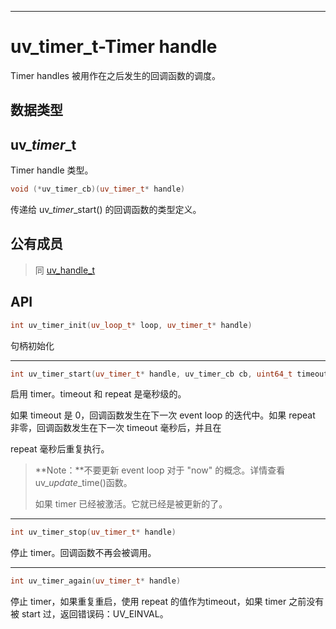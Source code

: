 
---

# uv\_timer\_t-Timer handle

Timer handles 被用作在之后发生的回调函数的调度。

## 数据类型

## uv\__timer_\_t

Timer handle 类型。

```cpp
void (*uv_timer_cb)(uv_timer_t* handle)
```

传递给 uv\__timer_\_start\(\) 的回调函数的类型定义。

## 公有成员

> 同 [uv\_handle\_t](/uvreq-t-base-request.md)

## API

```cpp
int uv_timer_init(uv_loop_t* loop, uv_timer_t* handle)
```

句柄初始化

---

```cpp
int uv_timer_start(uv_timer_t* handle, uv_timer_cb cb, uint64_t timeout, uint64_t repeat)
```

启用 timer。timeout 和 repeat 是毫秒级的。

如果 timeout 是 0，回调函数发生在下一次 event loop 的迭代中。如果 repeat 非零，回调函数发生在下一次 timeout 毫秒后，并且在

repeat 毫秒后重复执行。

> **Note：**不要更新 event loop 对于 "now" 的概念。详情查看 uv\__update_\_time\(\)函数。
>
> 如果 timer 已经被激活。它就已经是被更新的了。

---

```cpp
int uv_timer_stop(uv_timer_t* handle)
```

停止 timer。回调函数不再会被调用。

---

```cpp
int uv_timer_again(uv_timer_t* handle)
```

停止 timer，如果重复重启，使用 repeat 的值作为timeout，如果 timer 之前没有被 start 过，返回错误码：UV\_EINVAL。

